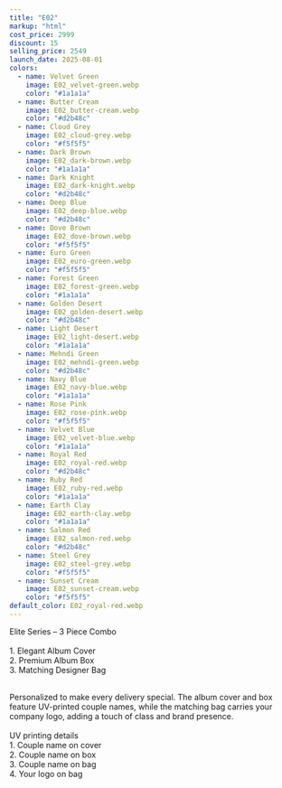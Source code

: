 ```yaml
---
title: "E02"
markup: "html"
cost_price: 2999
discount: 15
selling_price: 2549
launch_date: 2025-08-01
colors:
  - name: Velvet Green
    image: E02_velvet-green.webp
    color: "#1a1a1a"
  - name: Butter Cream
    image: E02_butter-cream.webp
    color: "#d2b48c"
  - name: Cloud Grey
    image: E02_cloud-grey.webp
    color: "#f5f5f5"
  - name: Dark Brown
    image: E02_dark-brown.webp
    color: "#1a1a1a"
  - name: Dark Knight
    image: E02_dark-knight.webp
    color: "#d2b48c"
  - name: Deep Blue
    image: E02_deep-blue.webp
    color: "#d2b48c"
  - name: Dove Brown
    image: E02_dove-brown.webp
    color: "#f5f5f5"
  - name: Euro Green
    image: E02_euro-green.webp
    color: "#f5f5f5"
  - name: Forest Green
    image: E02_forest-green.webp
    color: "#1a1a1a"
  - name: Golden Desert
    image: E02_golden-desert.webp
    color: "#d2b48c"
  - name: Light Desert
    image: E02_light-desert.webp
    color: "#1a1a1a"
  - name: Mehndi Green
    image: E02_mehndi-green.webp
    color: "#d2b48c"
  - name: Navy Blue
    image: E02_navy-blue.webp
    color: "#1a1a1a"
  - name: Rose Pink
    image: E02_rose-pink.webp
    color: "#f5f5f5"
  - name: Velvet Blue
    image: E02_velvet-blue.webp
    color: "#1a1a1a"
  - name: Royal Red
    image: E02_royal-red.webp
    color: "#d2b48c"
  - name: Ruby Red
    image: E02_ruby-red.webp
    color: "#1a1a1a"
  - name: Earth Clay
    image: E02_earth-clay.webp
    color: "#1a1a1a"
  - name: Salmon Red
    image: E02_salmon-red.webp
    color: "#d2b48c"
  - name: Steel Grey
    image: E02_steel-grey.webp
    color: "#f5f5f5"
  - name: Sunset Cream
    image: E02_sunset-cream.webp
    color: "#f5f5f5"
default_color: E02_royal-red.webp
---
```


Elite Series – 3 Piece Combo<br><br> <span class='text-b font-medium text-lime-300 mb-1'> 1. Elegant Album Cover<br> 2. Premium Album Box<br> 3. Matching Designer Bag<br><br> </span> <div class='max-w-xl mx-auto'> Personalized to make every delivery special. The album cover and box feature UV-printed couple names, while the matching bag carries your company logo, adding a touch of class and brand presence. </div> <div class='max-w-xl mx-auto text-b font-medium text-lime-300 mb-1'> <br>UV printing details<br> </div> <span class='text-r mb-1'> 1. Couple name on cover<br> 2. Couple name on box<br> 3. Couple name on bag<br> 4. Your logo on bag<br> </span>
